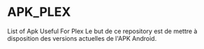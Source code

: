 # APK_PLEX
List of Apk Useful For Plex
Le but de ce repository est de mettre à disposition des versions actuelles de l'APK Android.
